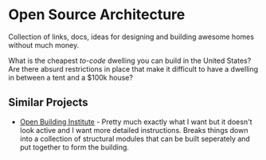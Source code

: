# Open Source Architecture

Collection of links, docs, ideas for designing and building awesome homes without much money.

What is the cheapest *to-code* dwelling you can build in the United States? Are there absurd restrictions in place that make it difficult to have a dwelling in between a tent and a $100k house?

## Similar Projects

* [Open Building Institute](https://www.openbuildinginstitute.org/library/) - Pretty much exactly what I want but it doesn't look active and I want more detailed instructions. Breaks things down into a collection of structural modules that can be built seperately and put together to form the building. 




